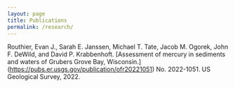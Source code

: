 ```yaml
---
layout: page
title: Publications
permalink: /research/
---
```


Routhier, Evan J., Sarah E. Janssen, Michael T. Tate, Jacob M. Ogorek, John F. DeWild, and David P. Krabbenhoft. [Assessment of mercury in sediments and waters of Grubers Grove Bay, Wisconsin.] (https://pubs.er.usgs.gov/publication/ofr20221051) No. 2022-1051. US Geological Survey, 2022.